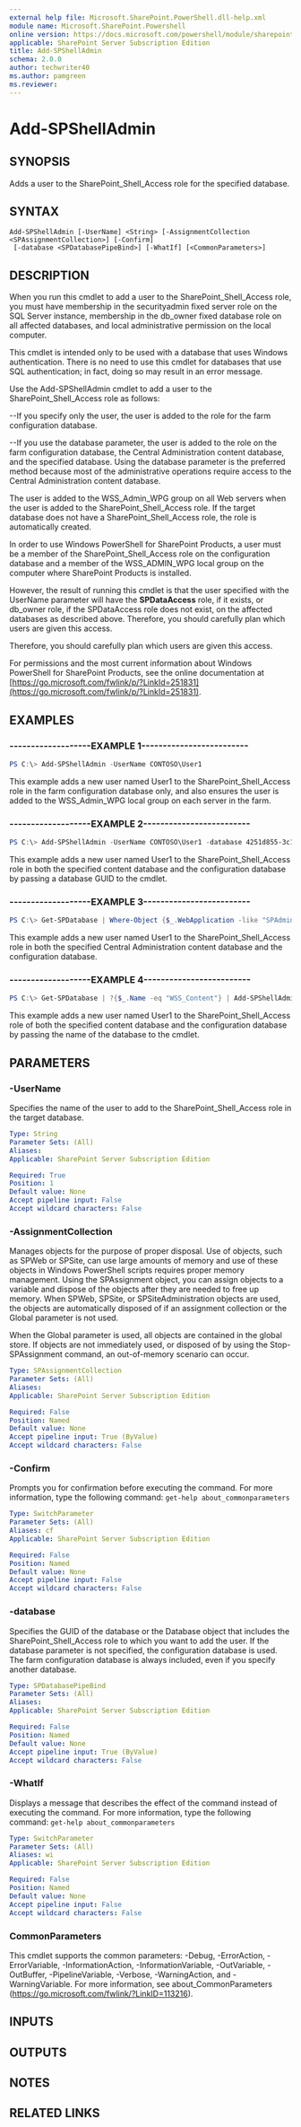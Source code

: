 ```yaml
---
external help file: Microsoft.SharePoint.PowerShell.dll-help.xml
module name: Microsoft.SharePoint.Powershell
online version: https://docs.microsoft.com/powershell/module/sharepoint-server/add-spshelladmin
applicable: SharePoint Server Subscription Edition
title: Add-SPShellAdmin
schema: 2.0.0
author: techwriter40
ms.author: pamgreen
ms.reviewer:
---
```


# Add-SPShellAdmin

## SYNOPSIS

Adds a user to the SharePoint_Shell_Access role for the specified database.



## SYNTAX

```
Add-SPShellAdmin [-UserName] <String> [-AssignmentCollection <SPAssignmentCollection>] [-Confirm]
 [-database <SPDatabasePipeBind>] [-WhatIf] [<CommonParameters>]
```

## DESCRIPTION
When you run this cmdlet to add a user to the SharePoint_Shell_Access role, you must have membership in the securityadmin fixed server role on the SQL Server instance, membership in the db_owner fixed database role on all affected databases, and local administrative permission on the local computer.

This cmdlet is intended only to be used with a database that uses Windows authentication.
There is no need to use this cmdlet for databases that use SQL authentication; in fact, doing so may result in an error message.

Use the Add-SPShellAdmin cmdlet to add a user to the SharePoint_Shell_Access role as follows:

--If you specify only the user, the user is added to the role for the farm configuration database.

--If you use the database parameter, the user is added to the role on the farm configuration database, the Central Administration content database, and the specified database. Using the database parameter is the preferred method because most of the administrative operations require access to the Central Administration content database.

The user is added to the WSS_Admin_WPG group on all Web servers when the user is added to the SharePoint_Shell_Access role.
If the target database does not have a SharePoint_Shell_Access role, the role is automatically created.

In order to use Windows PowerShell for SharePoint Products, a user must be a member of the SharePoint_Shell_Access role on the configuration database and a member of the WSS_ADMIN_WPG local group on the computer where SharePoint Products is installed.

However, the result of running this cmdlet is that the user specified with the UserName parameter will have the **SPDataAccess** role, if it exists, or db_owner role, if the SPDataAccess role does not exist, on the affected databases as described above. Therefore, you should carefully plan which users are given this access.

Therefore, you should carefully plan which users are given this access.

For permissions and the most current information about Windows PowerShell for SharePoint Products, see the online documentation at [https://go.microsoft.com/fwlink/p/?LinkId=251831](https://go.microsoft.com/fwlink/p/?LinkId=251831).

## EXAMPLES

### -------------------EXAMPLE 1------------------------- 
```powershell
PS C:\> Add-SPShellAdmin -UserName CONTOSO\User1
```

This example adds a new user named User1 to the SharePoint_Shell_Access role in the farm configuration database only, and also ensures the user is added to the WSS_Admin_WPG local group on each server in the farm.

### -------------------EXAMPLE 2------------------------- 
```powershell
PS C:\> Add-SPShellAdmin -UserName CONTOSO\User1 -database 4251d855-3c15-4501-8dd1-98f960359fa6
```

This example adds a new user named User1 to the SharePoint_Shell_Access role in both the specified content database and the configuration database by passing a database GUID to the cmdlet.

### -------------------EXAMPLE 3------------------------- 
```powershell
PS C:\> Get-SPDatabase | Where-Object {$_.WebApplication -like "SPAdministrationWebApplication"} | Add-SPShellAdmin CONTOSO\User1
```

This example adds a new user named User1 to the SharePoint_Shell_Access role in both the specified Central Administration content database and the configuration database.

### -------------------EXAMPLE 4------------------------- 
```powershell
PS C:\> Get-SPDatabase | ?{$_.Name -eq "WSS_Content"} | Add-SPShellAdmin -Username CONTOSO\User1
```

This example adds a new user named User1 to the SharePoint_Shell_Access role of both the specified content database and the configuration database by passing the name of the database to the cmdlet.

## PARAMETERS

### -UserName
Specifies the name of the user to add to the SharePoint_Shell_Access role in the target database.

```yaml
Type: String
Parameter Sets: (All)
Aliases: 
Applicable: SharePoint Server Subscription Edition

Required: True
Position: 1
Default value: None
Accept pipeline input: False
Accept wildcard characters: False
```

### -AssignmentCollection
Manages objects for the purpose of proper disposal.
Use of objects, such as SPWeb or SPSite, can use large amounts of memory and use of these objects in Windows PowerShell scripts requires proper memory management.
Using the SPAssignment object, you can assign objects to a variable and dispose of the objects after they are needed to free up memory.
When SPWeb, SPSite, or SPSiteAdministration objects are used, the objects are automatically disposed of if an assignment collection or the Global parameter is not used.

When the Global parameter is used, all objects are contained in the global store.
If objects are not immediately used, or disposed of by using the Stop-SPAssignment command, an out-of-memory scenario can occur.

```yaml
Type: SPAssignmentCollection
Parameter Sets: (All)
Aliases: 
Applicable: SharePoint Server Subscription Edition

Required: False
Position: Named
Default value: None
Accept pipeline input: True (ByValue)
Accept wildcard characters: False
```

### -Confirm
Prompts you for confirmation before executing the command.
For more information, type the following command: `get-help about_commonparameters`

```yaml
Type: SwitchParameter
Parameter Sets: (All)
Aliases: cf
Applicable: SharePoint Server Subscription Edition

Required: False
Position: Named
Default value: None
Accept pipeline input: False
Accept wildcard characters: False
```

### -database
Specifies the GUID of the database or the Database object that includes the SharePoint_Shell_Access role to which you want to add the user.
If the database parameter is not specified, the configuration database is used.
The farm configuration database is always included, even if you specify another database.

```yaml
Type: SPDatabasePipeBind
Parameter Sets: (All)
Aliases: 
Applicable: SharePoint Server Subscription Edition

Required: False
Position: Named
Default value: None
Accept pipeline input: True (ByValue)
Accept wildcard characters: False
```

### -WhatIf
Displays a message that describes the effect of the command instead of executing the command.
For more information, type the following command: `get-help about_commonparameters`

```yaml
Type: SwitchParameter
Parameter Sets: (All)
Aliases: wi
Applicable: SharePoint Server Subscription Edition

Required: False
Position: Named
Default value: None
Accept pipeline input: False
Accept wildcard characters: False
```

### CommonParameters
This cmdlet supports the common parameters: -Debug, -ErrorAction, -ErrorVariable, -InformationAction, -InformationVariable, -OutVariable, -OutBuffer, -PipelineVariable, -Verbose, -WarningAction, and -WarningVariable. For more information, see about_CommonParameters (https://go.microsoft.com/fwlink/?LinkID=113216).

## INPUTS

## OUTPUTS

## NOTES

## RELATED LINKS

